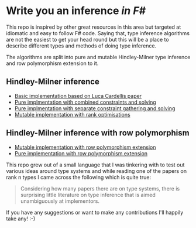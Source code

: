 # Write you an inference _in F#_

This repo is inspired by other great resources in this area but targeted at 
idiomatic and easy to follow F# code.  Saying that, type inference algorithms are not 
the easiest to get your head round but this will be a place to describe different 
types and methods of doing type inference.  

The algorithms are split into pure and mutable Hindley-Milner type inference and row polymorphism extension to it.

## Hindley-Milner inference
  * [Basic implementation based on Luca Cardellis paper](Hindley-Milner-Basic.md)  
  * [Pure implmentation with combined constraints and solving](Hindley-Milner-Pure.md)
  * [Pure implmentation with separate constraint gathering and solving](Hindley-Milner-Split-Solver.md)
  * [Mutable implementation with rank optimisations](Hindley-Milner-Mutable.md)
  
## Hindley-Milner inference with row polymorphism
  * [Mutable implementation with row polymorphism extension](Hindley-Milner-Mutable-Rowpolymorphism.md)
  * [Pure implementation with row polymorphism extension](Hindley-Milner-Pure-Rowpolymorphism.md)

This repo grew out of a small language that I was tinkering with to test out various ideas around type systems and while reading one of the papers on rank n types I came across the following which is quite true:

>Considering how many papers there are on type systems, there is surprising little 
literature on type inference that is aimed unambiguously at implementors.
  
If you have any suggestions or want to make any contributions I'll happily take any! :-)

